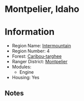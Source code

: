 
Montpelier, Idaho
=================
  
# Information  
* Region Name: [Intermountain]()  
* Region Number: 4  
* Forest: [Caribou-targhee](http://www.fs.usda.gov/ctnf)  
* Ranger District: [Montpelier]()  
* Modules:  
  - Engine  
* Housing: Yes  
  
## Notes

